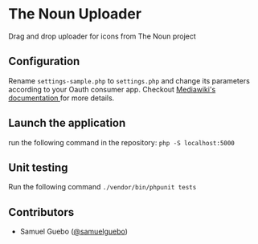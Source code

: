 # The Noun Uploader
Drag and drop uploader for icons from The Noun project

## Configuration
Rename `settings-sample.php` to `settings.php` and change its parameters according to your Oauth consumer app. Checkout [Mediawiki's documentation ](https://www.mediawiki.org/wiki/Help:OAuth) for more details.

## Launch the application
run the following command in the repository: `php -S localhost:5000`

## Unit testing
Run the following command `./vendor/bin/phpunit tests`

## Contributors 
 * Samuel Guebo ([@samuelguebo](https://twitter/com/samuelguebo))
